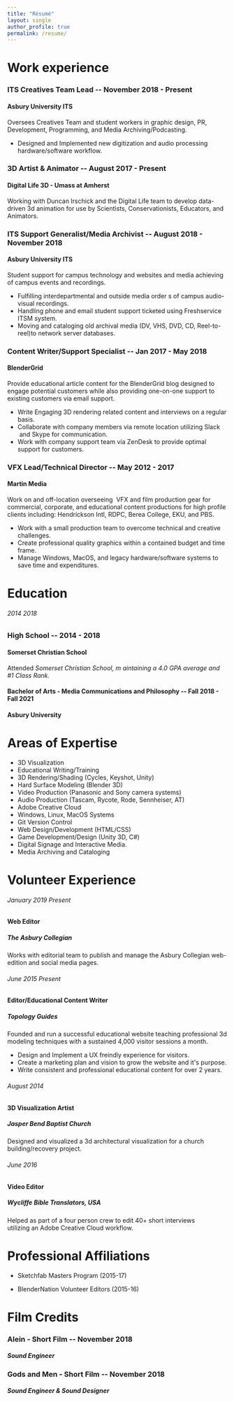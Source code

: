 ```yaml
---
title: "Résumé"
layout: single
author_profile: true
permalink: /resume/
---
```


# Work experience

### ITS Creatives Team Lead -- November 2018 - Present

#### Asbury University ITS

Oversees Creatives Team and student workers in graphic design, PR, Development, Programming, and Media Archiving/Podcasting.

* Designed and Implemented new digitization and audio processing hardware/software workflow.



### 3D Artist & Animator -- August 2017 - Present

#### Digital Life 3D - Umass at Amherst

Working with Duncan Irschick and the Digital Life team to develop data-driven 3d animation for use by Scientists, Conservationists, Educators, and Animators.


### ITS Support Generalist/Media Archivist -- August 2018 - November 2018
#### Asbury University ITS

Student support for campus technology and websites and media achieving of campus events and recordings.

* Fulfilling interdepartmental and outside media order s of campus audio-visual recordings.
* Handling phone and email student support ticketed using Freshservice ITSM system.
* Moving and cataloging old archival media (DV, VHS, DVD, CD, Reel-to-reel)to network server databases.

### Content Writer/Support Specialist -- Jan 2017 - May 2018
#### BlenderGrid

Provide educational article content for the BlenderGrid blog designed to engage potential customers while also providing one-on-one support to existing customers via email support.

* Write Engaging 3D rendering related content and interviews on a regular basis.
* Collaborate with company members via remote location utilizing Slack  and Skype for communication.
* Work with company support team via ZenDesk to provide optimal support for customers.


### VFX Lead/Technical Director -- May 2012 - 2017

#### Martin Media

Work on and off-location overseeing  VFX and film production gear for commercial, corporate, and educational content productions for high profile clients including: Hendrickson Intl, RDPC, Berea College, EKU, and PBS.

* Work with a small production team to overcome technical and creative challenges.
* Create professional quality graphics within a contained budget and time frame.
* Manage Windows, MacOS, and legacy hardware/software systems to save time and expenditures.

# Education

###### 2014 2018

### High School -- 2014 - 2018

#### Somerset Christian School

Attended _Somerset Christian School, m_ _aintaining a 4.0 GPA average and #1 Class Rank._


#### Bachelor of Arts - Media Communications and Philosophy -- Fall 2018 - Fall 2021

#### Asbury University

# Areas of Expertise

* 3D Visualization
* Educational Writing/Training
* 3D Rendering/Shading (Cycles, Keyshot, Unity)
* Hard Surface Modeling (Blender 3D)
* Video Production (Panasonic and Sony camera systems)
* Audio Production (Tascam, Rycote, Rode, Sennheiser, AT)
* Adobe Creative Cloud
* Windows, Linux, MacOS Systems
* Git Version Control
* Web Design/Development (HTML/CSS)
* Game Development/Design (Unity 3D, C#)
* Digital Signage and Interactive Media.
* Media Archiving and Cataloging

# Volunteer Experience

###### January 2019 Present

#### Web Editor

##### The Asbury Collegian

Works with editorial team to publish and manage the Asbury Collegian web-edition and social media pages.

###### June 2015 Present

#### Editor/Educational Content Writer

##### Topology Guides

Founded and run a successful educational website teaching professional 3d modeling techniques with a sustained 4,000 visitor sessions a month.

* Design and Implement a UX freindly experience for visitors.
* Create a marketing plan and vision to grow the website and it's purpose.
* Write consistent and professional educational content for over 2 years.

###### August 2014

#### 3D Visualization Artist

##### Jasper Bend Baptist Church

Designed and visualized a 3d architectural visualization for a church building/recovery project.

###### June 2016

#### Video Editor

##### Wycliffe Bible Translators, USA

Helped as part of a four person crew to edit 40+ short interviews utilizing an Adobe Creative Cloud workflow.

# Professional Affiliations

- Sketchfab Masters Program (2015-17)

- BlenderNation Volunteer Editors (2015-16)

# Film Credits


### Alein - Short Film -- November 2018

##### Sound Engineer


### Gods and Men - Short Film -- November 2018

##### Sound Engineer & Sound Designer
